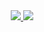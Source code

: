 <div align="center">
  <a href="https://github.com/JuanRRodrigues">
  <img height="180em" src="https://github-readme-stats.vercel.app/api?username=JuanRRodrigues&show_icons=true&theme=dracula&include_all_commits=true&count_private=true"/>
  <img height="180em" src="https://github-readme-stats.vercel.app/api/top-langs/?username=JuanRRodrigues&layout=compact&langs_count=7&theme=dracula"/>
</div>
 <div
 ![Snake animation](https://github.com/rafaballerini/rafaballerini/blob/output/github-contribution-grid-snake.svg)
   </div>
